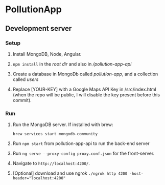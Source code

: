 # PollutionApp

## Development server

### Setup

1) Install MongoDB, Node, Angular.

2) `npm install` in the *root dir* and also in */pollution-app-api*

3) Create a database in MongoDb called *pollution-app*, and a collection called *users*

4) Replace [YOUR-KEY] with a Google Maps API Key in /src/index.html (when the repo will be public, I will disable the key present before this commit).

### Run

1) Run the MongoDB server. If installed with brew:

    `brew services start mongodb-community`

2) Run `npm start` from pollution-app-api to run the back-end server

3) Run `ng serve --proxy-config proxy.conf.json` for the front-server. 

4) Navigate to `http://localhost:4200/`.

5) [Optional] download and use ngrok `./ngrok http 4200 -host-header="localhost:4200"`